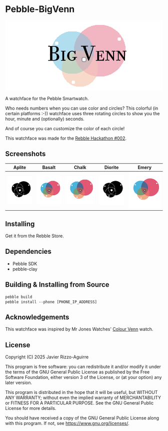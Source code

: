 # Pebble-BigVenn

![Banner](img/banner.png)

A watchface for the Pebble Smartwatch.

Who needs numbers when you can use color and circles?  This colorful (in certain
platforms :-)) watchface uses three rotating circles to show you the hour,
minute and (optionally) seconds.

And of course you can customize the color of each circle!

This watchface was made for the
[Rebble Hackathon #002](https://rebble.io/hackathon-002/).

## Screenshots

| Aplite                                | Basalt                                | Chalk                               | Diorite                                 | Emery                               |
| ------------------------------------- | ------------------------------------- | ----------------------------------- | --------------------------------------- | ----------------------------------- |
| ![Aplite](img/screenshots/aplite.png) | ![Basalt](img/screenshots/basalt.png) | ![Chalk](img/screenshots/chalk.png) | ![Diorite](img/screenshots/diorite.png) | ![Emery](img/screenshots/emery.png) |

## Installing

Get it from the Rebble Store.

## Dependencies

* Pebble SDK
* pebble-clay

## Building & Installing from Source

```
pebble build
pebble install --phone [PHONE_IP_ADDRESS]
```

## Acknowledgements

This watchface was inspired by Mr Jones Watches'
[Colour Venn](https://mrjoneswatches.com/collections/all-watches/products/colour-venn)
watch.

## License

Copyright (C) 2025  Javier Rizzo-Aguirre

This program is free software: you can redistribute it and/or modify
it under the terms of the GNU General Public License as published by
the Free Software Foundation, either version 3 of the License, or
(at your option) any later version.

This program is distributed in the hope that it will be useful,
but WITHOUT ANY WARRANTY; without even the implied warranty of
MERCHANTABILITY or FITNESS FOR A PARTICULAR PURPOSE.  See the
GNU General Public License for more details.

You should have received a copy of the GNU General Public License
along with this program.  If not, see <https://www.gnu.org/licenses/>.
